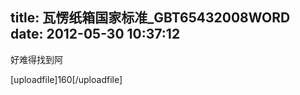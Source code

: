 title: 瓦愣纸箱国家标准_GBT65432008WORD
date: 2012-05-30 10:37:12
---

<p>
	好难得找到阿
</p>
<p>
	[uploadfile]160[/uploadfile]
</p>